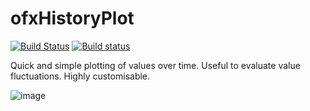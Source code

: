 # ofxHistoryPlot

[![Build Status](https://travis-ci.org/armadillu/ofxHistoryPlot.svg?branch=master)](https://travis-ci.org/armadillu/ofxHistoryPlot)
[![Build status](https://ci.appveyor.com/api/projects/status/0cne779u0mdp8mvp/branch/master?svg=true)](https://ci.appveyor.com/project/armadillu/ofxremoteui/branch/master)

Quick and simple plotting of values over time. Useful to evaluate value fluctuations. Highly customisable.

![image](http://farm4.staticflickr.com/3831/10510459284_bdfd2662da_o.png)
